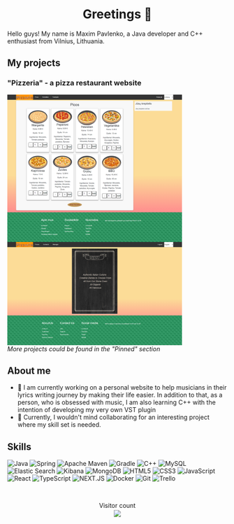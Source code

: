 <h1 align="center">Greetings 👋</h1>
<p >Hello guys! My name is Maxim Pavlenko, a Java developer and C++ enthusiast from Vilnius, Lithuania.</p>

## My projects
<h3>"Pizzeria" - a pizza restaurant website</h3>
<a href="https://github.com/Vlinkus/BaigiamasisDarbas_PicerijaFront">
  <img src="https://github.com/YoungPickling/YoungPickling/blob/main/pizzeria_2.png" align="top" style="width: 400px; " alt="Pizzeria meniu"/>
</a>
<a href="https://github.com/Vlinkus/BaigiamasisDarbas_Picerija">
  <img src="https://github.com/YoungPickling/YoungPickling/blob/main/pizzeria_1.png" align="top" style="width: 400px; " alt="Pizzeria main page"/>
</a>
<br/><i>More projects could be found in the "Pinned" section </i>

## About me

- 🔭 I am currently working on a personal website to help musicians in their lyrics writing journey by making their life easier. In addition to that, as a person, who is obsessed with music, I am also learning C++ with the intention of developing my very own VST plugin
- 👯 Currently, I wouldn't mind collaborating for an interesting project where my skill set is needed.

## Skills

![Java](https://img.shields.io/badge/Java-F8981D?logo=java&logoColor=white&style=for-the-badge)
![Spring](https://img.shields.io/badge/Spring-6DB33F?style=for-the-badge&logo=spring&logoColor=white)
![Apache Maven](https://img.shields.io/badge/Maven-02303A?style=for-the-badge&logo=Apache%20Maven&logoColor=white)
![Gradle](https://img.shields.io/badge/Gradle-5B914D.svg?style=for-the-badge&logo=Gradle&logoColor=white)
![C++](https://img.shields.io/badge/C++-00599C?logo=cplusplus&logoColor=white&style=for-the-badge)
![MySQL](https://img.shields.io/badge/MySQL-00000F?style=for-the-badge&logo=mysql&logoColor=white)
![Elastic Search](https://img.shields.io/badge/Elastic_Search-005571?style=for-the-badge&logo=elasticsearch&logoColor=white)
![Kibana](https://img.shields.io/badge/Kibana-005571?style=for-the-badge&logo=Kibana&logoColor=white)
![MongoDB](https://img.shields.io/badge/MongoDB-4EA94B?style=for-the-badge&logo=mongodb&logoColor=white)
![HTML5](https://img.shields.io/badge/html5-%23E34F26.svg?style=for-the-badge&logo=html5&logoColor=white)
![CSS3](https://img.shields.io/badge/css3-%231572B6.svg?style=for-the-badge&logo=css3&logoColor=white)
![JavaScript](https://img.shields.io/badge/JavaScript-F7DF1E?logo=javascript&logoColor=black&style=for-the-badge)
![React](https://img.shields.io/badge/React-61DAFB?logo=react&logoColor=black&style=for-the-badge)
![TypeScript](https://img.shields.io/badge/TypeScript-007ACC?style=for-the-badge&logo=typescript&logoColor=white)
![NEXT.JS](https://img.shields.io/badge/next.js-000000?style=for-the-badge&logo=nextdotjs&logoColor=white)
![Docker](https://img.shields.io/badge/docker-%230db7ed.svg?style=for-the-badge&logo=docker&logoColor=white)
![Git](https://img.shields.io/badge/git-%23F05033.svg?style=for-the-badge&logo=git&logoColor=white)
![Trello](https://img.shields.io/badge/Trello-%23026AA7.svg?style=for-the-badge&logo=Trello&logoColor=white)


<br/>
<p align="center">
  Visitor count<br/>
  <img align="center" src="https://profile-counter.glitch.me/YoungPickling/count.svg" />
</p>

<!--
**YoungPickling/YoungPickling** is a ✨ _special_ ✨ repository because its `README.md` (this file) appears on your GitHub profile.

Here are some ideas to get you started:

- 🔭 I’m currently working on ...
- 🌱 I’m currently learning ...
- 👯 I’m looking to collaborate on ...
- 🤔 I’m looking for help with ...
- 💬 Ask me about ...
- 📫 How to reach me: ...
- 😄 Pronouns: ...
- ⚡ Fun fact: ...
-->
